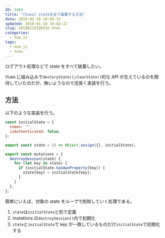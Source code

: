 ```yaml
---
ID: 3484
title: "[Vuex] stateを全て破棄する方法"
date: 2018-01-10 18:03:32
updated: 2018-01-10 18:03:32
slug: 20180110180332.html
categories:
  - Vue.js
tags:
  - Vue.js
  - Vuex
---
```


ログアウト処理などで state をすべて破棄したい。

Vuex に組み込みで`destoryState()`,`clearState()`的な API が生えているのを期待していたのだが、無いようなので泥臭く実装を行う。

<!--more-->

## 方法

以下のような実装を行う。

```js
const initialState = {
  token: "",
  isAuthenticated: false,
};

export const state = () => Object.assign({}, initialState);

export const mutations = {
  destroySession(state) {
    for (let key in state) {
      if (initialState.hasOwnProperty(key)) {
        state[key] = initialState[key];
      }
    }
  },
};
```

簡単にいえば、対象の state をループで削除していく処理である。

1. `state`は`initialState`と別で定義
2. mutations の`destroySession()`内で初期化
3. `state`と`initialState`で key が一致しているものだけ`initialState`で初期化する
